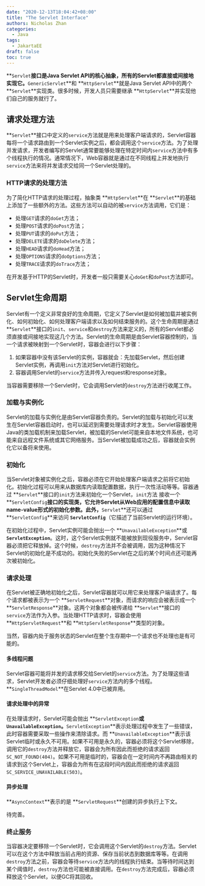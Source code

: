 ```yaml
---
date: "2020-12-13T18:04:42+08:00"
title: "The Servlet Interface"
authors: Nicholas Zhan
categories:
  - Java
tags:
  - JakartaEE
draft: false
toc: true
---
```

**`Servlet`**接口是Java Servlet API的核心抽象，所有的Servlet都直接或间接地实现它。**`GenericServlet`**和 **`HttpServlet`**就是Java Servlet API中的两个 **`Servlet`**实现类。很多时候，开发人员只需要继承 **`HttpServlet`**并实现他们自己的服务就行了。

## 请求处理方法
**`Servlet`**接口中定义的`service`方法就是用来处理客户端请求的，Servlet容器每将一个请求路由到一个Servlet实例之后，都会调用这个`service`方法。为了处理并发请求，开发者编写的Servlet通常要能够处理在特定时间内`service`方法中有多个线程执行的情况。通常情况下，Web容器就是通过在不同线程上并发地执行`service`方法来将并发请求交给同一个Servlet处理的。

### HTTP请求的处理方法
为了简化HTTP请求的处理过程，抽象类 **`HttpServlet`**在 **`Servlet`**的基础上添加了一些额外的方法。这些方法可以自动的被`service`方法调用，它们是：
* 处理`GET`请求的`doGet`方法；
* 处理`POST`请求的`doPost`方法；
* 处理`PUT`请求的`doPut`方法；
* 处理`DELETE`请求的`doDelete`方法；
* 处理`HEAD`请求的`doHead`方法；
* 处理`OPTIONS`请求的`doOptions`方法；
* 处理`TRACE`请求的`doTrace`方法；

在开发基于HTTP的Servlet时，开发者一般只需要关心`doGet`和`doPost`方法即可。

## Servlet生命周期
Servlet有一个定义非常良好的生命周期，它定义了Servlet是如何被加载并被实例化、如何初始化、如何处理客户端请求以及如何结束服务的。这个生命周期是通过 **`Servlet`**接口的`init`、`service`和`destroy`方法来定义的，所有的Servlet都必须直接或间接地实现这几个方法。Servlet的生命周期是由Servlet容器控制的，当一个请求被映射到一个Servlet时，容器会进行以下步骤：
1. 如果容器中没有该Servlet的实例，容器就会：先加载Servlet，然后创建Servlet实例，再调用`init`方法对Servlet进行初始化。
2. 容器调用Servlet的`service`方法并传入request和response对象。

当容器需要移除一个Servlet时，它会调用Servlet的`destroy`方法进行收尾工作。

### 加载与实例化
Servlet的加载与实例化是由Servlet容器负责的。Servlet的加载与初始化可以发生在Servlet容器启动时，也可以延迟到需要处理请求时才发生。Servlet容器使用Java的类加载机制来加载Servlet，被加载的Servlet可能来自本地文件系统，也可能来自远程文件系统或其它网络服务。当Servlet被加载成功之后，容器就会实例化它以备将来使用。

### 初始化
当Servlet对象被实例化之后，容器必须在它开始处理客户端请求之前将它初始化。初始化过程可以用来从数据库内读取配置数据，执行一次性活动等等。容器通过 **`Servlet`**接口的`init`方法来初始化一个Servlet，`init`方法 接收一个 **`ServletConfig`**接口的实现类，它允许Servlet从Web应用的配置信息中读取name-value形式的初始化参数。此外，**`Servlet`**还可以通过 **`ServletConfig`**来访问 **`ServletConfig`**（它描述了当前Servlet的运行环境）。

在初始化过程中，Servlet实例可能会抛出一个 **`UnavailableException`**或 **`ServletException`**。这时，这个Servlet实例就不能被放到现役服务中，Servlet容器必须把它释放掉。这个时候，`destroy`方法并不会被调用，因为这种情况下Servlet的初始化是不成功的。初始化失败的Servlet在之后的某个时间点还可能再次被初始化。

### 请求处理
在Servlet被正确地初始化之后，Servlet容器就可以用它来处理客户端请求了。每个请求都被表示为一个 **`ServletRequest`**对象，而请求的响应会被表示成一个 **`ServletResponse`**对象。这两个对象都会被传递给 **`Servlet`**接口的`service`方法作为入参。当处理HTTP请求时，容器会使用 **`HttpServletRequest`**和 **`HttpServletResponse`**类型的对象。

当然，容器内处于服务状态的Servlet在整个生存期中一个请求也不处理也是有可能的。

#### 多线程问题
Servlet容器可能将并发的请求移交给Servlet的`service`方法。为了处理这些请求，Servlet开发者必须仔细处理好`service`方法内的多个线程。**`SingleThreadModel`**在Servlet 4.0中已被弃用。

#### 请求处理中的异常
在处理请求时，Servlet可能会抛出 **`ServletException`**或 **`UnavailableException`**。**`ServletException`**表示处理过程中发生了一些错误，此时容器需要采取一些操作来清除请求。而 **`UnavailableException`**表示该Servlet临时或永久不可用。如果不可用是永久的，容器必须将这个Servlet移除，调用它的`destroy`方法并释放它，容器会为所有因此而拒绝的请求返回`SC_NOT_FOUND(404)`。如果不可用是临时的，容器会在一定时间内不再路由相关的请求到这个Servlet上，容器会为所有在这段时间内因此而拒绝的请求返回`SC_SERVICE_UNAVAILABLE(503)`。

#### 异步处理
**`AsyncContext`**表示的是 **`ServletRequest`**创建的异步执行上下文。

待完善。

### 终止服务
当容器决定要移除一个Servlet时，它会调用这个Servlet的`destroy`方法。Servlet可以在这个方法中释放当前占用的资源、保存当前状态到数据库等等。在调用`destroy`方法之前，容器会等待`service`方法内的线程执行结束。当等待时间达到某个阈值时，`destroy`方法也可能被直接调用。在`destroy`方法完成后，容器必须释放这个Servlet，以便GC将其回收。
